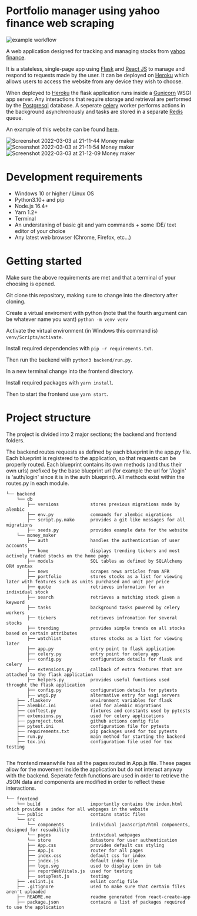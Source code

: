# Portfolio manager using yahoo finance web scraping
![example workflow](https://github.com/phillip2468/stocks_scraper_2/actions/workflows/tests.yml/badge.svg)


A web application designed for tracking and managing stocks from [yahoo finance](https://au.finance.yahoo.com/).

It is a stateless, single-page app using [Flask](https://flask.palletsprojects.com/en/2.0.x/) and [React JS](https://reactjs.org/) to manage and respond to requests made by the user. It can be deployed on [Heroku](https://www.heroku.com/) which allows users to access the website from any device they wish to choose.

When deployed to [Heroku](https://www.heroku.com/) the flask application runs inside a [Gunicorn](https://gunicorn.org/) WSGI app server. Any interactions that require storage and retrieval are performed by the [Postgresql](https://www.postgresql.org/) database. A seperate [celery](https://docs.celeryproject.org/en/stable/getting-started/introduction.html) worker performs actions in the background asynchronously and tasks are stored in a separate [Redis](https://redis.io/) queue. 

An example of this website can be found [here](https://morning-temple-33157.herokuapp.com/).

![Screenshot 2022-03-03 at 21-11-44 Money maker](https://user-images.githubusercontent.com/54766922/156543740-baad1a7e-7481-425e-8098-94417a198cc8.png)
![Screenshot 2022-03-03 at 21-11-54 Money maker](https://user-images.githubusercontent.com/54766922/156543744-bd79fd6f-3778-4713-933b-a9becab273b4.png)
![Screenshot 2022-03-03 at 21-12-09 Money maker](https://user-images.githubusercontent.com/54766922/156543749-b2ce83e4-99a2-4bce-9715-2a6760b9a603.png)


# Development requirements
  - Windows 10 or higher / Linux OS
  - Python3.10+ and pip
  - Node.js 16.4+
  - Yarn 1.2+
  - Terminal
  - An understaning of basic git and yarn commands + some IDE/ text editor of your choice
  - Any latest web browser (Chrome, Firefox, etc...)
 
# Getting started
Make sure the above requirements are met and that a terminal of your choosing is opened.

Git clone this repository, making sure to change into the directory after cloning.

Create a virtual enviroment with python (note that the fourth argument can be whatever name you want) ```python -m venv venv```

Activate the virtual environment (in Windows this command is) ```venv/Scripts/activate```.

Install required dependencies with ```pip -r requirements.txt```.

Then run the backend with ```python3 backend/run.py```.

In a new terminal change into the frontend directory.

Install required packages with ```yarn install```.

Then to start the frontend use ```yarn start```.


# Project structure
The project is divided into 2 major sections; the backend and frontend folders. 

The backend routes requests as defined by each blueprint in the app.py file. Each blueprint is registered to the application, so that requests can be properly routed. Each blueprint contains its own methods (and thus their own urls) prefixed by the base blueprint url (for example the url for '/login' is 'auth/login' since it is in the auth blueprint). All methods exist within the routes.py in each module.

```
└── backend
    └── db                      
        ├── versions            stores previous migrations made by alembic
        ├── env.py              commands for alembic migrations
        ├── script.py.mako      provides a git like messages for all migrations
        ├── seeds.py            provides example data for the website
    └── money_maker
        ├── auth                handles the authentication of user accounts
        ├── home                displays trending tickers and most actively traded stocks on the home page
        ├── models              SQL tables as defined by SQLAlchemy ORM syntax
        ├── news                scrapes news articles from AFR
        ├── portfolio           stores stocks as a list for viewing later with features such as units purchased and unit per price
        ├── quote               retrieves information for an individual stock
        ├── search              retrieves a matching stock given a keyword
        ├── tasks               background tasks powered by celery workers
        ├── tickers             retrieves infromation for several stocks
        ├── trending            provides simple trends on all stocks based on certain attributes
        ├── watchlist           stores stocks as a list for viewing later
        ├── app.py              entry point to flask application
        ├── celery.py           entry point for celery app
        ├── config.py           configuration details for flask and celery
        ├── extensions.py       callback of extra features that are attached to the flask application
        ├── helpers.py          provides useful functions used throught the flask application
        ├── config.py           configuration details for pytests
        ├── wsgi.py             alternative entry for wsgi servers
    ├── .flaskenv               environment variables for flask
    ├── alembic.ini             used for alembic migrations
    ├── conftest.py             fixtures and constants used by pytests
    ├── extensions.py           used for celery applications
    ├── pyproject.toml          github actions config file
    ├── pytest.ini              configuration file for pytests
    ├── requirements.txt        pip packages used for tox pytests
    ├── run.py                  main method for starting the backend
    ├── tox.ini                 configuration file used for tox testing
    
```

The frontend meanwhile has all the pages routed in App.js file. These pages allow for the movement inside the application but do not interact anyway with the backend. Seperate fetch functions are used in order to retrieve the JSON data and components are modified in order to reflect these interactions. 

```
└── frontend
    └── build                   importantly contains the index.html which provides a index for all webpages in the website
    └── public                  contains static files
    └── src
        └── components          individual javascript/html components, designed for resuability
        └── pages               individual webpages
        └── store               datastore for user authentication
        ├── App.css             provides default css styling
        ├── App.js              router for all pages
        ├── index.css           default css for index
        ├── index.js            default index file
        ├── logo.svg            used to display icon in tab
        ├── reportWebVitals.js  used for testing
        ├── setupTest.js        testing
    ├── .eslint.js              eslint config file
    ├── .gitignore              used to make sure that certain files aren't uploaded
    ├── README.me               readme generated from react-create-app
    ├── package.json            contains a list of packages required to use the application
```
